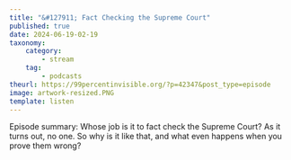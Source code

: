 ```yaml
---
title: "&#127911; Fact Checking the Supreme Court"
published: true
date: 2024-06-19-02-19
taxonomy:
    category:
        - stream
    tag:
        - podcasts
theurl: https://99percentinvisible.org/?p=42347&post_type=episode
image: artwork-resized.PNG
template: listen
---
```


Episode summary: Whose job is it to fact check the Supreme Court? As it turns out, no one. So why is it like that, and what even happens when you prove them wrong?
